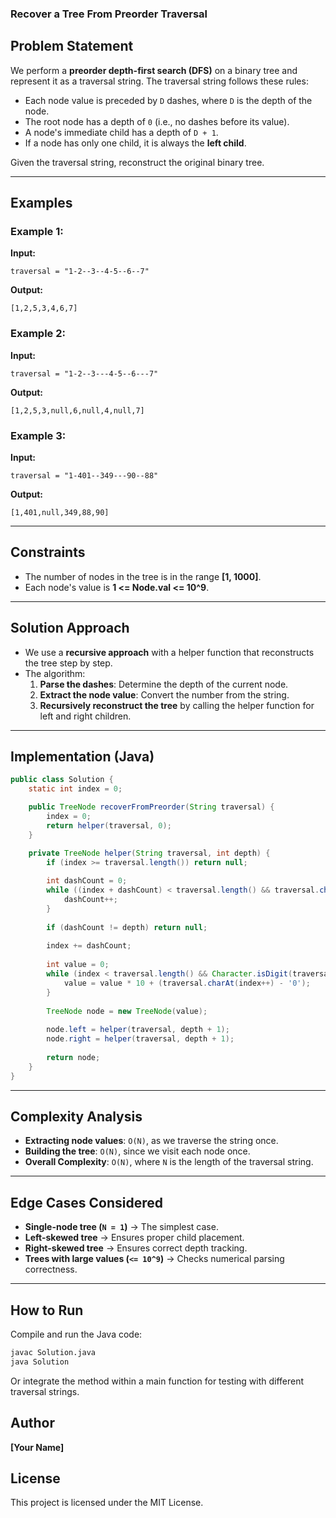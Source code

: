 ### Recover a Tree From Preorder Traversal  

## Problem Statement
We perform a **preorder depth-first search (DFS)** on a binary tree and represent it as a traversal string. The traversal string follows these rules:
- Each node value is preceded by `D` dashes, where `D` is the depth of the node.
- The root node has a depth of `0` (i.e., no dashes before its value).
- A node's immediate child has a depth of `D + 1`.
- If a node has only one child, it is always the **left child**.

Given the traversal string, reconstruct the original binary tree.

---

## Examples
### Example 1:
**Input:**
```plaintext
traversal = "1-2--3--4-5--6--7"
```
**Output:**
```plaintext
[1,2,5,3,4,6,7]
```

### Example 2:
**Input:**
```plaintext
traversal = "1-2--3---4-5--6---7"
```
**Output:**
```plaintext
[1,2,5,3,null,6,null,4,null,7]
```

### Example 3:
**Input:**
```plaintext
traversal = "1-401--349---90--88"
```
**Output:**
```plaintext
[1,401,null,349,88,90]
```

---

## Constraints
- The number of nodes in the tree is in the range **[1, 1000]**.
- Each node's value is **1 <= Node.val <= 10^9**.

---

## Solution Approach
- We use a **recursive approach** with a helper function that reconstructs the tree step by step.
- The algorithm:
  1. **Parse the dashes**: Determine the depth of the current node.
  2. **Extract the node value**: Convert the number from the string.
  3. **Recursively reconstruct the tree** by calling the helper function for left and right children.

---

## Implementation (Java)
```java
public class Solution {
    static int index = 0;

    public TreeNode recoverFromPreorder(String traversal) {
        index = 0;
        return helper(traversal, 0);
    }

    private TreeNode helper(String traversal, int depth) {
        if (index >= traversal.length()) return null;
        
        int dashCount = 0;
        while ((index + dashCount) < traversal.length() && traversal.charAt(index + dashCount) == '-') {
            dashCount++;
        }
        
        if (dashCount != depth) return null;
        
        index += dashCount;
        
        int value = 0;
        while (index < traversal.length() && Character.isDigit(traversal.charAt(index))) {
            value = value * 10 + (traversal.charAt(index++) - '0');
        }
        
        TreeNode node = new TreeNode(value);
        
        node.left = helper(traversal, depth + 1);
        node.right = helper(traversal, depth + 1);
        
        return node;
    }
}
```

---

## Complexity Analysis
- **Extracting node values**: `O(N)`, as we traverse the string once.
- **Building the tree**: `O(N)`, since we visit each node once.
- **Overall Complexity**: `O(N)`, where `N` is the length of the traversal string.

---

## Edge Cases Considered
- **Single-node tree (`N = 1`)** → The simplest case.
- **Left-skewed tree** → Ensures proper child placement.
- **Right-skewed tree** → Ensures correct depth tracking.
- **Trees with large values (`<= 10^9`)** → Checks numerical parsing correctness.

---

## How to Run
Compile and run the Java code:
```sh
javac Solution.java
java Solution
```
Or integrate the method within a main function for testing with different traversal strings.

## Author
**[Your Name]**

## License
This project is licensed under the MIT License.

